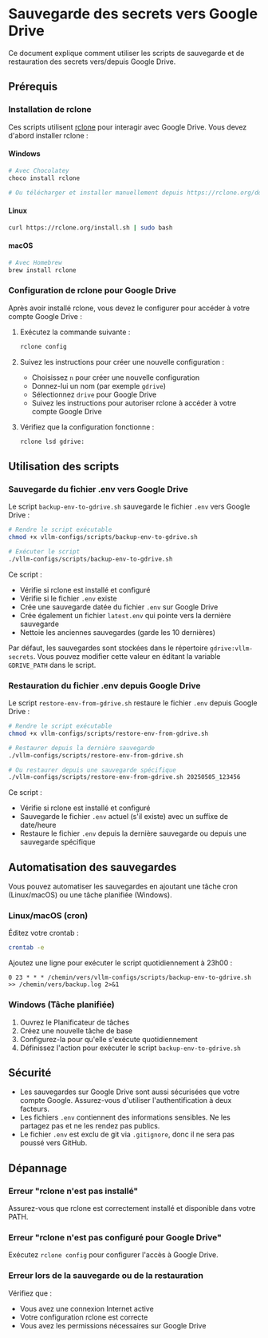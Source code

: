 # Sauvegarde des secrets vers Google Drive

Ce document explique comment utiliser les scripts de sauvegarde et de restauration des secrets vers/depuis Google Drive.

## Prérequis

### Installation de rclone

Ces scripts utilisent [rclone](https://rclone.org/) pour interagir avec Google Drive. Vous devez d'abord installer rclone :

#### Windows
```powershell
# Avec Chocolatey
choco install rclone

# Ou télécharger et installer manuellement depuis https://rclone.org/downloads/
```

#### Linux
```bash
curl https://rclone.org/install.sh | sudo bash
```

#### macOS
```bash
# Avec Homebrew
brew install rclone
```

### Configuration de rclone pour Google Drive

Après avoir installé rclone, vous devez le configurer pour accéder à votre compte Google Drive :

1. Exécutez la commande suivante :
   ```bash
   rclone config
   ```

2. Suivez les instructions pour créer une nouvelle configuration :
   - Choisissez `n` pour créer une nouvelle configuration
   - Donnez-lui un nom (par exemple `gdrive`)
   - Sélectionnez `drive` pour Google Drive
   - Suivez les instructions pour autoriser rclone à accéder à votre compte Google Drive

3. Vérifiez que la configuration fonctionne :
   ```bash
   rclone lsd gdrive:
   ```

## Utilisation des scripts

### Sauvegarde du fichier .env vers Google Drive

Le script `backup-env-to-gdrive.sh` sauvegarde le fichier `.env` vers Google Drive :

```bash
# Rendre le script exécutable
chmod +x vllm-configs/scripts/backup-env-to-gdrive.sh

# Exécuter le script
./vllm-configs/scripts/backup-env-to-gdrive.sh
```

Ce script :
- Vérifie si rclone est installé et configuré
- Vérifie si le fichier `.env` existe
- Crée une sauvegarde datée du fichier `.env` sur Google Drive
- Crée également un fichier `latest.env` qui pointe vers la dernière sauvegarde
- Nettoie les anciennes sauvegardes (garde les 10 dernières)

Par défaut, les sauvegardes sont stockées dans le répertoire `gdrive:vllm-secrets`. Vous pouvez modifier cette valeur en éditant la variable `GDRIVE_PATH` dans le script.

### Restauration du fichier .env depuis Google Drive

Le script `restore-env-from-gdrive.sh` restaure le fichier `.env` depuis Google Drive :

```bash
# Rendre le script exécutable
chmod +x vllm-configs/scripts/restore-env-from-gdrive.sh

# Restaurer depuis la dernière sauvegarde
./vllm-configs/scripts/restore-env-from-gdrive.sh

# Ou restaurer depuis une sauvegarde spécifique
./vllm-configs/scripts/restore-env-from-gdrive.sh 20250505_123456
```

Ce script :
- Vérifie si rclone est installé et configuré
- Sauvegarde le fichier `.env` actuel (s'il existe) avec un suffixe de date/heure
- Restaure le fichier `.env` depuis la dernière sauvegarde ou depuis une sauvegarde spécifique

## Automatisation des sauvegardes

Vous pouvez automatiser les sauvegardes en ajoutant une tâche cron (Linux/macOS) ou une tâche planifiée (Windows).

### Linux/macOS (cron)

Éditez votre crontab :
```bash
crontab -e
```

Ajoutez une ligne pour exécuter le script quotidiennement à 23h00 :
```
0 23 * * * /chemin/vers/vllm-configs/scripts/backup-env-to-gdrive.sh >> /chemin/vers/backup.log 2>&1
```

### Windows (Tâche planifiée)

1. Ouvrez le Planificateur de tâches
2. Créez une nouvelle tâche de base
3. Configurez-la pour qu'elle s'exécute quotidiennement
4. Définissez l'action pour exécuter le script `backup-env-to-gdrive.sh`

## Sécurité

- Les sauvegardes sur Google Drive sont aussi sécurisées que votre compte Google. Assurez-vous d'utiliser l'authentification à deux facteurs.
- Les fichiers `.env` contiennent des informations sensibles. Ne les partagez pas et ne les rendez pas publics.
- Le fichier `.env` est exclu de git via `.gitignore`, donc il ne sera pas poussé vers GitHub.

## Dépannage

### Erreur "rclone n'est pas installé"

Assurez-vous que rclone est correctement installé et disponible dans votre PATH.

### Erreur "rclone n'est pas configuré pour Google Drive"

Exécutez `rclone config` pour configurer l'accès à Google Drive.

### Erreur lors de la sauvegarde ou de la restauration

Vérifiez que :
- Vous avez une connexion Internet active
- Votre configuration rclone est correcte
- Vous avez les permissions nécessaires sur Google Drive